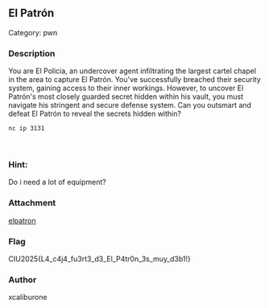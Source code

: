 ## El Patrón
Category: pwn
<br>

### Description
You are El Policia, an undercover agent infiltrating the largest cartel chapel in the area to capture El Patrón. You've successfully breached their security system, gaining access to their inner workings. However, to uncover El Patrón's most closely guarded secret hidden within his vault, you must navigate his stringent and secure defense system. Can you outsmart and defeat El Patrón to reveal the secrets hidden within?
```txt
nc ip 3131
```
<br>

### Hint:
Do i need a lot of equipment?
<br>

### Attachment
[elpatron](elpatron)
<br>

### Flag
CIU2025{L4_c4j4_fu3rt3_d3_El_P4tr0n_3s_muy_d3b1!}
<br>

### Author
xcaliburone